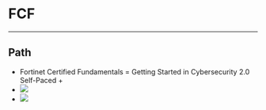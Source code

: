 # FCF

---

## Path
* Fortinet Certified Fundamentals = Getting Started in Cybersecurity 2.0 Self-Paced +
* <img src="https://i.imgur.com/phb8jrw.png">
* <img src="https://i.imgur.com/momAwOR.png">
